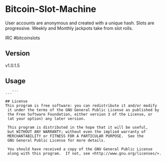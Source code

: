 # Bitcoin-Slot-Machine
User accounts are anonymous and created with a unique hash.  Slots are progressive. Weekly and Monthly jackpots take from slot rolls.

IRC #bitcoinslots

## Version 
v1.0.1.5

## Usage 
```$ git clone https://github.com/Jfaler/Palletizer.git
...```

## License 
This program is free software: you can redistribute it and/or modify
 it under the terms of the GNU General Public License as published by
 the Free Software Foundation, either version 3 of the License, or
 (at your option) any later version.

 This program is distributed in the hope that it will be useful,
 but WITHOUT ANY WARRANTY; without even the implied warranty of
 MERCHANTABILITY or FITNESS FOR A PARTICULAR PURPOSE.  See the
 GNU General Public License for more details.

 You should have received a copy of the GNU General Public License
 along with this program.  If not, see <http://www.gnu.org/licenses/>.
